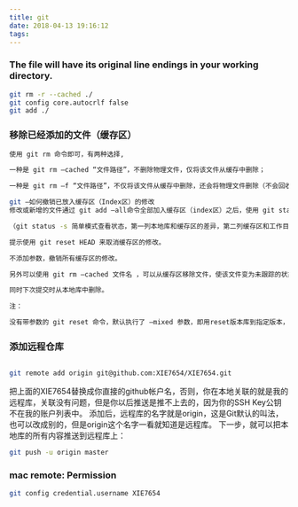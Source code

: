 ```yaml
---
title: git
date: 2018-04-13 19:16:12
tags:
---
```

### The file will have its original line endings in your working directory.

``` bash
git rm -r --cached ./
git config core.autocrlf false
git add ./
```

### 移除已经添加的文件（缓存区）
``` bash
使用 git rm 命令即可，有两种选择,

一种是 git rm –cached “文件路径”，不删除物理文件，仅将该文件从缓存中删除；

一种是 git rm –f “文件路径”，不仅将该文件从缓存中删除，还会将物理文件删除（不会回收到垃圾桶）。

git –如何撤销已放入缓存区（Index区）的修改
修改或新增的文件通过 git add –all命令全部加入缓存区（index区）之后，使用 git status 查看状态

（git status -s 简单模式查看状态，第一列本地库和缓存区的差异，第二列缓存区和工作目录的差异），

提示使用 git reset HEAD 来取消缓存区的修改。

不添加参数，撤销所有缓存区的修改。

另外可以使用 git rm –cached 文件名 ，可以从缓存区移除文件，使该文件变为未跟踪的状态，

同时下次提交时从本地库中删除。

注：

没有带参数的 git reset 命令，默认执行了 –mixed 参数，即用reset版本库到指定版本，并重置缓存区，在上面的命令中指定的目录版本是HEAD，即当前版本，所以实际上没有任何修改，仅是重置了缓存区。
```




### 添加远程仓库
``` bash

git remote add origin git@github.com:XIE7654/XIE7654.git
```
把上面的XIE7654替换成你直接的github帐户名，否则，你在本地关联的就是我的远程库，关联没有问题，但是你以后推送是推不上去的，因为你的SSH Key公钥不在我的账户列表中。
添加后，远程库的名字就是origin，这是Git默认的叫法，也可以改成别的，但是origin这个名字一看就知道是远程库。
下一步，就可以把本地库的所有内容推送到远程库上：
``` bash
git push -u origin master
```

### mac remote: Permission
```bash
git config credential.username XIE7654
```
